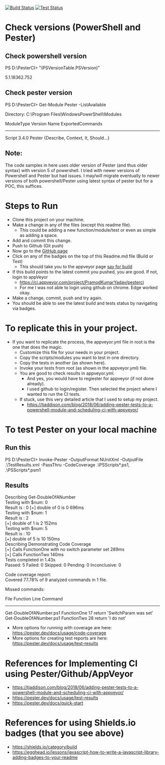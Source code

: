 [![Build Status](https://img.shields.io/appveyor/build/PramodKumarYadav/pesterci)](https://ci.appveyor.com/project/PramodKumarYadav/pesterci)
[![Test Status](https://img.shields.io/appveyor/tests/PramodKumarYadav/pesterci)](https://ci.appveyor.com/project/PramodKumarYadav/pesterci/build/tests)

# Check versions (PowerShell and Pester)

## Check powershell version
PS D:\PesterCI> "$($PSVersionTable.PSVersion)"

5.1.18362.752

## Check pester version
PS D:\PesterCI> Get-Module Pester -ListAvailable


Directory: C:\Program Files\WindowsPowerShell\Modules

ModuleType Version    Name                                ExportedCommands
---------- -------    ----                                ----------------
Script     3.4.0      Pester                              {Describe, Context, It, Should...}

## Note:
The code samples in here uses older version of Pester (and thus older syntax) with version 5 of powershell. I tried with newer versions of Powershell and Pester but had issues. I may/will migrate eventually to newer versions of both powershell/Pester using latest syntax of pester but for a POC, this suffices. 

# Steps to Run
- Clone this project on your machine.
- Make a change in any of the files (except this readme file). 
    - This could be adding a new function/module/test or even as simple as adding a space.
- Add and commit this change.
- Push to Github (Git push)
- Now go to the [GitHub page](https://github.com/PramodKumarYadav/PesterCI)
- Click on any of the badges on the top of this Readme.md file (Build or Test)
    - This should take you to the appveyor page [say for build](https://ci.appveyor.com/project/PramodKumarYadav/pesterci )
- If this build points to the latest commit you pushed, you are good. If not, login to appVeyor
    - https://ci.appveyor.com/project/PramodKumarYadav/pesterci
    - For me I was not able to login using github on chrome. Edge worked okay.
- Make a change, commit, push and try again.
- You should be able to see the latest build and tests status by navigating via badges.

# To replicate this in your project.
- If you want to replicate the process, the appveyor.yml file in root is the one that does the magic. 
    - Customize this file for your needs in your project.
    - Copy the scripts/modules you want to test in one directory.
    - Copy the tests in another (as shown here).
    - Invoke your tests from root (as shown in the appveyor.yml) file.
    - You are good to check results in appveyor.yml.
        - And yes, you would have to regiester for appveyor (if not done already).
        - I used github to login/register. Then selected the project where I wanted to run the CI tests.
    - If stuck, use this very detailed article that I used to setup my project.
        - https://tjaddison.com/blog/2018/06/adding-pester-tests-to-a-powershell-module-and-scheduling-ci-with-appveyor/


# To test Pester on your local machine 
## Run this

PS D:\PesterCI> Invoke-Pester -OutputFormat NUnitXml -OutputFile .\TestResults.xml -PassThru -CodeCoverage .\PSScripts\*.ps1, .\PSScripts\*.psm1

## Results

Describing Get-DoubleOfANumber  
Testing with $num: 0  
Result is : 0
 [+] double of 0 is 0 696ms  
Testing with $num: 1  
Result is : 2  
 [+] double of 1 is 2 152ms  
Testing with $num: 5  
Result is : 10  
 [+] double of 5 is 10 150ms  
Describing Demonstrating Code Coverage  
 [+] Calls FunctionOne with no switch parameter set 289ms  
 [+] Calls FunctionTwo 140ms  
Tests completed in 1.43s  
Passed: 5 Failed: 0 Skipped: 0 Pending: 0 Inconclusive: 0  

Code coverage report:  
Covered 77.78% of 9 analyzed commands in 1 file.  

Missed commands:  

File                    Function    Line Command  
----                    --------    ---- -------
Get-DoubleOfANumber.ps1 FunctionOne   17 return 'SwitchParam was set'  
Get-DoubleOfANumber.ps1 FunctionTwo   28 return 'I do not'  

- More options for running with coverage are here: https://pester.dev/docs/usage/code-coverage
- More options for creating test reports are here: https://pester.dev/docs/usage/test-results

# References for Implementing CI using Pester/Github/AppVeyor
- https://tjaddison.com/blog/2018/06/adding-pester-tests-to-a-powershell-module-and-scheduling-ci-with-appveyor/
- https://pester.dev/docs/usage/test-results
- https://pester.dev/docs/quick-start


# References for using Shields.io badges (that you see above)
- https://shields.io/category/build
- https://egghead.io/lessons/javascript-how-to-write-a-javascript-library-adding-badges-to-your-readme
